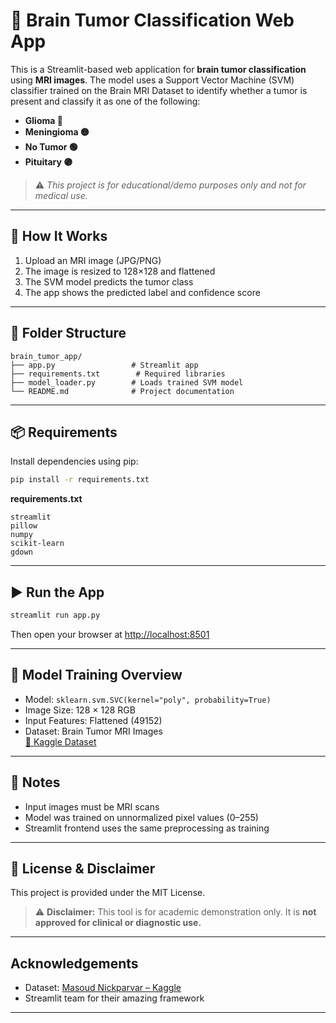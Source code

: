 # 🧠 Brain Tumor Classification Web App

This is a Streamlit-based web application for **brain tumor classification** using **MRI images**. The model uses a Support Vector Machine (SVM) classifier trained on the Brain MRI Dataset to identify whether a tumor is present and classify it as one of the following:

- **Glioma 🔴**
- **Meningioma 🟡**
- **No Tumor 🟢**
- **Pituitary 🟣**

> ⚠️ *This project is for educational/demo purposes only and not for medical use.*

---

## 🚀 How It Works

1. Upload an MRI image (JPG/PNG)
2. The image is resized to 128×128 and flattened
3. The SVM model predicts the tumor class
4. The app shows the predicted label and confidence score

---

## 📁 Folder Structure

```
brain_tumor_app/
├── app.py                 # Streamlit app
├── requirements.txt        # Required libraries
├── model_loader.py        # Loads trained SVM model
└── README.md              # Project documentation
```

---

## 📦 Requirements

Install dependencies using pip:

```bash
pip install -r requirements.txt
```

**requirements.txt**
```
streamlit
pillow
numpy
scikit-learn
gdown
```

---

## ▶️ Run the App

```bash
streamlit run app.py
```

Then open your browser at [http://localhost:8501](http://localhost:8501)

---

## 🧪 Model Training Overview

- Model: `sklearn.svm.SVC(kernel="poly", probability=True)`
- Image Size: 128 × 128 RGB
- Input Features: Flattened (49152)
- Dataset: Brain Tumor MRI Images  
  [📁 Kaggle Dataset](https://www.kaggle.com/datasets/masoudnickparvar/brain-tumor-mri-dataset)

---

## 📌 Notes

- Input images must be MRI scans
- Model was trained on unnormalized pixel values (0–255)
- Streamlit frontend uses the same preprocessing as training

---

## 📄 License & Disclaimer

This project is provided under the MIT License.

> ⚠️ **Disclaimer:** This tool is for academic demonstration only. It is **not approved for clinical or diagnostic use.**

---

## Acknowledgements

- Dataset: [Masoud Nickparvar – Kaggle](https://www.kaggle.com/datasets/masoudnickparvar/brain-tumor-mri-dataset)
- Streamlit team for their amazing framework

---

